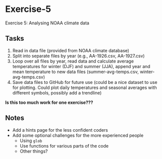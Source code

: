 # Exercise-5
Exercise 5: Analysing NOAA climate data

## Tasks
1. Read in data file (provided from NOAA climate database)
2. Split into separate files by year (e.g., AA-1926.csv, AA-1927.csv)
3. Loop over all files by year, read data and calculate average temperatures for winter (DJF) and summer (JJA), append year and mean temperature to new data files (summer-avg-temps.csv, winter-avg-temps.csv)
4. Save data files to GitHub for future use (could be a nice dataset to use for plotting. Could plot daily temperatures and seasonal averages with different symbols, possibly add a trendline)

**Is this too much work for one exercise???**

## Notes
- Add a hints page for the less confident coders
- Add some optional challenges for the more experienced people
  - Using `glob`
  - Use functions for various parts of the code
  - Other things?
